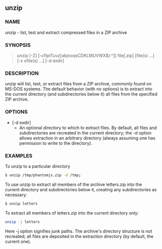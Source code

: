 ## unzip 

### NAME

unzip - list, test and extract compressed files in a ZIP archive

### SYNOPSIS

> unzip [-Z] [-cflptTuvz[abjnoqsCDKLMUVWX$/:^]] file[.zip] [file(s) ...]  [-x xfile(s) ...] [-d exdir]

### DESCRIPTION

unzip  will list, test, or extract files from a ZIP archive, commonly found on MS-DOS systems.  The default behavior (with no options) is to extract into the current directory (and subdirectories below it) all files from the specified ZIP archive.

### OPTIONS

* [-d exdir]
  * An  optional directory to which to extract files.  By default, all files and subdirectories are recreated in the current directory; the -d option allows extraction in an arbitrary directory (always assuming one has permission to write to the directory).

### EXAMPLES

To unzip to a particular directory

```bash
$ unzip /tmp/phantomjs.zip -d /tmp;
```

To use unzip to extract all members of the archive letters.zip into the current directory and subdirectories below it, creating any subdirectories as necessary:

```bash
$ unzip letters
```

 To extract all members of letters.zip into the current directory only:

```bash
unzip -j letters
```

Here -j option signifies junk paths. The archive's directory structure is not recreated; all files are deposited in the extraction directory (by default, the current one).
